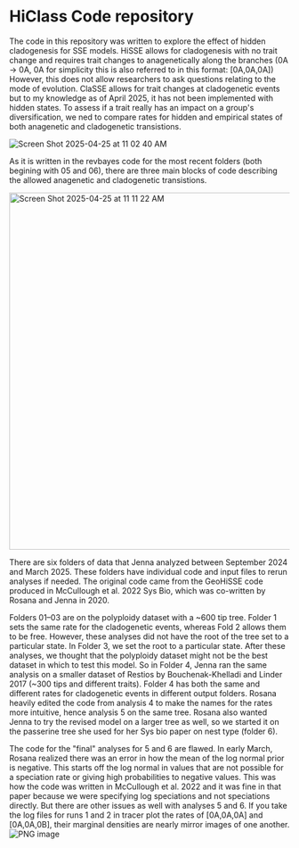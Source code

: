 # HiClass Code repository 

The code in this repository was written to explore the effect of hidden cladogenesis for SSE models. 
HiSSE allows for cladogenesis with no trait change and requires trait changes to anagenetically along the branches (0A -> 0A, 0A for simplicity this is also referred to in this format: [0A,0A,0A]) 
However, this does not allow researchers to ask questions relating to the mode of evolution. ClaSSE allows for trait changes at cladogenetic events but to my knowledge as of April 2025, it has not been implemented with hidden states. To assess if a trait really has an impact on a group's diversification, we ned to compare rates for hidden and empirical states of both anagenetic and cladogenetic transistions. 

![Screen Shot 2025-04-25 at 11 02 40 AM](https://github.com/user-attachments/assets/39a2a060-a7fe-48e5-9e15-824c8db85ace)

As it is written in the revbayes code for the most recent folders (both begining with 05 and 06), there are three main blocks of code describing the allowed anagenetic and cladogenetic transistions. 

<img width="640" alt="Screen Shot 2025-04-25 at 11 11 22 AM" src="https://github.com/user-attachments/assets/59668b6f-7d26-4b82-9599-718d1156edff" />


There are six folders of data that Jenna analyzed between September 2024 and March 2025. These folders have individual code and input files to rerun analyses if needed. The original code came from the GeoHiSSE code produced in McCullough et al. 2022 Sys Bio, which was co-written by Rosana and Jenna in 2020.

Folders 01–03 are on the polyploidy dataset with a ~600 tip tree. Folder 1 sets the same rate for the cladogenetic events, whereas Fold 2 allows them to be free. However, these analyses did not have the root of the tree set to a particular state. In Folder 3, we set the root to a particular state. After these analyses, we thought that the polyploidy dataset might not be the best dataset in which to test this model. So in Folder 4, Jenna ran the same analysis on a smaller dataset of Restios by Bouchenak-Khelladi and Linder 2017 (~300 tips and different traits). Folder 4 has both the same and different rates for cladogenetic events in different output folders. Rosana heavily edited the code from analysis 4 to make the names for the rates more intuitive, hence analysis 5 on the same tree. Rosana also wanted Jenna to try the revised model on a larger tree as well, so we started it on the passerine tree she used for her Sys bio paper on nest type (folder 6). 

The code for the "final" analyses for 5 and 6 are flawed. In early March, Rosana realized there was an error in how the mean of the log normal prior is negative. This starts off the log normal in values that are not possible for a speciation rate or giving high probabilities to negative values. This was how the code was written in McCullough et al. 2022 and it was fine in that paper because we were specifying log speciations and not speciations directly. But there are other issues as well with analyses 5 and 6. If you take the log files for runs 1 and 2 in tracer plot the rates of [0A,0A,0A] and [0A,0A,0B], their marginal densities are nearly mirror images of one another. 
![PNG image](https://github.com/user-attachments/assets/47765c30-9a9f-46e2-810c-961b33923aa6)
